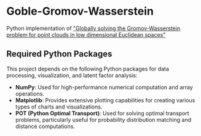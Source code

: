 # Goble-Gromov-Wasserstein
Python implementation of ["Globally solving the Gromov-Wasserstein problem for point clouds in low dimensional Euclidean spaces"](https://proceedings.neurips.cc/paper_files/paper/2023/hash/188409d2ad91db4fb13644d024d99074-Abstract-Conference.html)

## Required Python Packages

This project depends on the following Python packages for data processing, visualization, and latent factor analysis:

- **NumPy**: Used for high-performance numerical computation and array operations.
- **Matplotlib**: Provides extensive plotting capabilities for creating various types of charts and visualizations.
- **POT (Python Optimal Transport)**: Used for solving optimal transport problems, particularly useful for probability distribution matching and distance computations.
